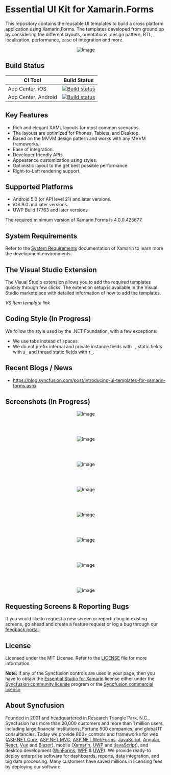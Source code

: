 # Essential UI Kit for Xamarin.Forms
This repository contains the reusable UI templates to build a cross platform application using Xamarin.Forms. The templates developed from ground up by considering the different layouts, orientations, design pattern, RTL, localization, performance, ease of integration and more.

<p align="center">
    <img src="Images/xamarin-forms-ui-template.png" alt="Image"/>
</p>

## Build Status
|CI Tool                    |Build Status|
|---------------------------|---|
| App Center, iOS | [![Build status](https://build.appcenter.ms/v0.1/apps/ca1f283a-7255-45e4-8cf1-d2ce46cb4a0a/branches/master/badge)](https://appcenter.ms)|
| App Center, Android | [![Build status](https://build.appcenter.ms/v0.1/apps/4e5e10f9-04aa-48ca-ba31-0a58da0c4c4d/branches/master/badge)](https://appcenter.ms) |

## Key Features
* Rich and elegant XAML layouts for most common scenarios.
* The layouts are optimized for Phones, Tablets, and Desktop.
* Based on the MVVM design pattern and works with any MVVM frameworks.
* Ease of integration.
* Developer friendly APIs.
* Appearance customization using styles.
* Optimistic layout to the get best possible performance.
* Right-to-Left rendering support.

## Supported Platforms
* Android 5.0 (or API level 21) and later versions.
* iOS 9.0 and later versions.
* UWP Build 17763 and later versions

The required minimum version of Xamarin.Forms is 4.0.0.425677.

## System Requirements
Refer to the [System Requirements](https://docs.microsoft.com/en-us/xamarin/cross-platform/get-started/requirements) documentation of Xamarin to learn more the development environments.

## The Visual Studio Extension
The Visual Studio extension allows you to add the required templates quickly through few clicks. The extension setup is available in the Visual Studio marketplace with detailed information of how to add the templates.

*VS Item template link*

## Coding Style (In Progress)
We follow the style used by the .NET Foundation, with a few exceptions:
* We use tabs instead of spaces.
* We do not prefix internal and private instance fields with `_`, static fields with `s_` and thread static fields with `t_`.

## Recent Blogs / News
* https://blog.syncfusion.com/post/introducing-ui-templates-for-xamarin-forms.aspx


## Screenshots (In Progress)
<p align="center">
    <img src="Images/xamarin-forms-ui-template-login-screens.png" alt="Image"/>
</p>
<br/><br/>

<p align="center">
    <img src="Images/xamarin-forms-ui-template-article-page.png" alt="Image"/>
</p>
<br/><br/>

<p align="center">
    <img src="Images/xamarin-forms-ui-template-e-commerce-page.png" alt="Image"/>
</p>
<br/><br/>

<p align="center">
    <img src="Images/xamarin-forms-ui-template-chat-screen.png" alt="Image"/>
</p>
<br/><br/>

<p align="center">
    <img src="Images/xamarin-forms-ui-template-feedback-page.png" alt="Image"/>
</p>
<br/><br/>

<p align="center">
    <img src="Images/xamarin-forms-ui-template-navigation-page.png" alt="Image"/>
</p>
<br/><br/>

<p align="center">
    <img src="Images/xamarin-forms-ui-template-onboarding-screen.png" alt="Image"/>
</p>
<br/><br/>

<p align="center">
    <img src="Images/xamarin-forms-ui-template-about-page.png" alt="Image"/>
</p>

## Requesting Screens & Reporting Bugs
If you would like to request a new screen or report a bug in existing screens, go ahead and create a feature request or log a bug through our [feedback portal](https://www.syncfusion.com/feedback/xamarin-forms).

## License
Licensed under the MIT License. Refer to the [LICENSE](LICENSE) file for more information.

**Note:** If any of the Syncfusion controls are used in your page, then you have to obtain the [Essential Studio for Xamarin](https://www.syncfusion.com/downloads/xamarin) license either under the [Syncfusion community license](https://www.syncfusion.com/downloads/communitylicense) program or the [Syncfusion commercial license](https://www.syncfusion.com/sales/products).

## About Syncfusion
Founded in 2001 and headquartered in Research Triangle Park, N.C., Syncfusion has more than 20,000 customers and more than 1 million users, including large financial institutions, Fortune 500 companies, and global IT consultancies.
Today we provide 800+ controls and frameworks for web ([ASP.NET Core](https://www.syncfusion.com/aspnet-core-ui-controls), [ASP.NET MVC](https://www.syncfusion.com/aspnet-mvc-ui-controls), [ASP.NET WebForms](https://www.syncfusion.com/jquery/aspnet-web-forms-ui-controls), [JavaScript](https://www.syncfusion.com/javascript-ui-controls), [Angular](https://www.syncfusion.com/angular-ui-components), [React](https://www.syncfusion.com/react-ui-components), [Vue](https://www.syncfusion.com/vue-ui-components) and [Blazor](https://www.syncfusion.com/blazor-components)), mobile ([Xamarin](https://www.syncfusion.com/xamarin-ui-controls), [UWP](https://www.syncfusion.com/uwp-ui-controls) and [JavaScript](https://www.syncfusion.com/javascript-ui-controls)), and desktop development ([WinForms](https://www.syncfusion.com/winforms-ui-controls), [WPF](https://www.syncfusion.com/products/wpf-ui-controls) & [UWP](https://www.syncfusion.com/uwp-ui-controls)). We provide ready-to deploy enterprise software for dashboards, reports, data integration, and big data processing. Many customers have saved millions in licensing fees by deploying our software.
